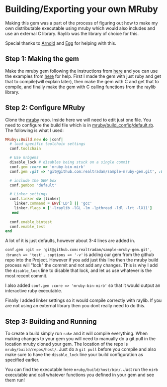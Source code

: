 # Building/Exporting your own MRuby

Making this gem was a part of the process of figuring out how to make my own distributable executable using mruby which would also includes and use an external C library. Raylib was the library of choice for this.

Special thanks to [Arnold](https://github.com/arngo) and [Egg](https://github.com/jali-clarke) for helping with this.

## Step 1: Making the gem

Make the mruby gem following the instructions from [here](https://github.com/mruby/mruby/blob/master/doc/guides/mrbgems.md) and you can use the examples from [here](https://github.com/mruby/mruby/tree/master/examples/mrbgems) for help. First I made the gem with just ruby and get that to compile(will explain later), then make the gem with C and get that to compile, and finally make the gem with C calling functions from the raylib library.

## Step 2: Configure MRuby

Clone the [mruby](https://github.com/mruby/mruby) repo. Inside here we will need to edit just one file. You need to configure the build file which is in [mruby/build_config/default.rb](https://github.com/mruby/mruby/blob/master/build_config/default.rb). The following is what I used:

```ruby
MRuby::Build.new do |conf|
  # load specific toolchain settings
  conf.toolchain

  # Use mrbgems
  disable_lock # disables being stuck on a single commit
  conf.gem :core => 'mruby-bin-mirb'
  conf.gem :git => 'git@github.com:realtradam/sample-mruby-gem.git', :branch => 'test', :options => '-v'

  # include the GEM box
  conf.gembox 'default'

  # Linker settings
  conf.linker do |linker|
    linker.command = ENV['LD'] || 'gcc'
    linker.flags = ['-lraylib -lGL -lm -lpthread -ldl -lrt -lX11']
   end
	
  conf.enable_bintest
  conf.enable_test
end
```

A lot of it is just defaults, however about 3-4 lines are added in.

`conf.gem :git => 'git@github.com:realtradam/sample-mruby-gem.git', :branch => 'test', :options => '-v'` is adding our gem from the github repo into the Project. However if you add just this line then the mruby build process will "lock" the commit and not add any changes. This is why I add the `disable_lock` line to disable that lock, and let us use whatever is the most recent commit.

I also added `conf.gem :core => 'mruby-bin-mirb'` so that it would output an interactive ruby executable.

Finally I added linker settings so it would compile correctly with raylib. If you are not using an external library then you dont really need to do this.

## Step 3: Building and Running

To create a build simply run `rake` and it will compile everything. When making changes to your gem you will need to manually do a git pull in the location mruby cloned your gem. The location of the repo is `mruby/build/repos/host/`. Just do a `git pull` before you compile and also make sure to have the `disable_lock` line your build configuration as specified earlier.

You can find the executable here `mruby/build/host/bin/`. Just run the `mirb` executable and call whatever functions you defined in your gem and see them run!
